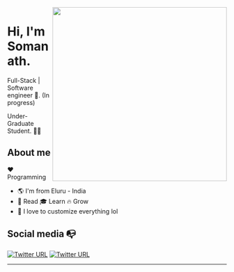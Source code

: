 <img align="right" width="400" height="400" src="https://avatars1.githubusercontent.com/u/34374123?s=460&u=7b9d17f08ca9349c00ed86ac732eb3b0cf9d6fd4&v=4">


# Hi, I'm Somanath.

Full-Stack | Software engineer :robot:. (In progress)

Under-Graduate Student. :man_technologist:

## About me 

:heart: Programming 
- :earth_americas: I'm from Eluru - India
- :book: Read :mortar_board: Learn :fire: Grow
- :gem: I love to customize everything lol


## Social media :mailbox_with_no_mail:

[![Twitter URL](https://img.shields.io/twitter/url?color=%231DA1F2&label=follow&logo=twitter&logoColor=%231DA1F2&style=flat-square&url=https://twitter.com/Somanath_KC)](https://twitter.com/Somanath_KC)
[![Twitter URL](https://img.shields.io/twitter/url?color=%230072b1&label=connect&logo=linkedin&logoColor=%230072b1&style=flat-square&url=https://www.linkedin.com/in/somanath-kc/)](https://www.linkedin.com/in/somanath-kc/)

---
